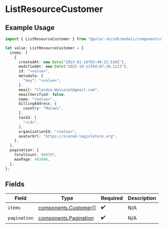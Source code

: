 # ListResourceCustomer

## Example Usage

```typescript
import { ListResourceCustomer } from "@polar-sh/sdk/models/components/listresourcecustomer.js";

let value: ListResourceCustomer = {
  items: [
    {
      createdAt: new Date("2023-01-16T03:49:13.516Z"),
      modifiedAt: new Date("2025-10-12T04:07:38.112Z"),
      id: "<value>",
      metadata: {
        "key": "<value>",
      },
      email: "Claudie.Weissnat@gmail.com",
      emailVerified: false,
      name: "<value>",
      billingAddress: {
        country: "Malawi",
      },
      taxId: [
        "<id>",
      ],
      organizationId: "<value>",
      avatarUrl: "https://scared-legislature.org",
    },
  ],
  pagination: {
    totalCount: 660797,
    maxPage: 493496,
  },
};
```

## Fields

| Field                                                          | Type                                                           | Required                                                       | Description                                                    |
| -------------------------------------------------------------- | -------------------------------------------------------------- | -------------------------------------------------------------- | -------------------------------------------------------------- |
| `items`                                                        | [components.Customer](../../models/components/customer.md)[]   | :heavy_check_mark:                                             | N/A                                                            |
| `pagination`                                                   | [components.Pagination](../../models/components/pagination.md) | :heavy_check_mark:                                             | N/A                                                            |